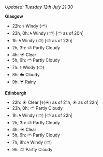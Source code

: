 *Updated: Tuesday 12th July 21:30*

**Glasgow**

* 22h: :cyclone: Windy (:partly_sunny:)
* 23h, 0h: :cyclone: Windy (:partly_sunny:) [:partly_sunny: as of 20h]
* 1h: :cyclone: Windy (:partly_sunny:) [:partly_sunny: as of 22h]
* 2h, 3h: :partly_sunny: Partly Cloudy
* 4h: :sunny: Clear
* 5h, 6h: :partly_sunny: Partly Cloudy
* 7h: :cyclone: Windy (:partly_sunny:)
* 8h: :cloud: Cloudy
* 9h: :umbrella: Rainy

**Edinburgh**

* 22h: :sunny: Clear [:cyclone:(:sunny:) as of 21h, :sunny: as of 22h]
* 23h, 0h: :partly_sunny: Partly Cloudy
* 1h: :cyclone: Windy (:partly_sunny:) [:partly_sunny: as of 22h]
* 2h, 3h: :partly_sunny: Partly Cloudy
* 4h: :sunny: Clear
* 5h, 6h: :partly_sunny: Partly Cloudy
* 7h, 8h: :cyclone: Windy (:partly_sunny:)
* 9h: :partly_sunny: Partly Cloudy
